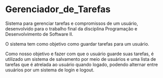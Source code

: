# Gerenciador_de_Tarefas
Sistema para gerenciar tarefas e compromissos de um usuário, desenvolvido para o trabalho final da disciplina Programação e Desenvolvimento de Software II.

O sistema tem como objetivo como guardar tarefas para um usuário.

Como nosso objetivo e fazer com que o usuário guarde suas tarefas, é utilizado um sistema de salvamento por meio de usuários e uma lista de tarefas que é atrelada ao usuário quando logado, podendo alternar entre usuários por um sistema de login e logout.
